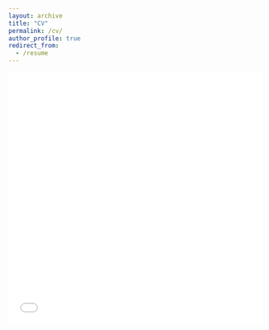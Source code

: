 ```yaml
---
layout: archive
title: "CV"
permalink: /cv/
author_profile: true
redirect_from:
  - /resume
---
```


<iframe src="/files/ZLCV.pdf" width="100%" height="500" frameborder="no" border="0" marginwidth="0" marginheight="0"></iframe>


